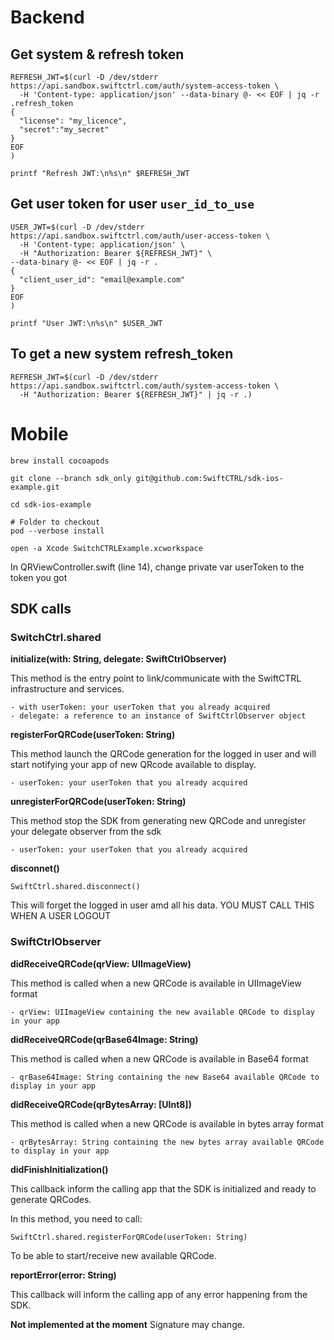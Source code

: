 # Backend

## Get system & refresh token
```
REFRESH_JWT=$(curl -D /dev/stderr https://api.sandbox.swiftctrl.com/auth/system-access-token \
  -H 'Content-type: application/json' --data-binary @- << EOF | jq -r .refresh_token
{
  "license": "my_licence",
  "secret":"my_secret"
}
EOF
)

printf "Refresh JWT:\n%s\n" $REFRESH_JWT
```

## Get user token for user `user_id_to_use`
```
USER_JWT=$(curl -D /dev/stderr https://api.sandbox.swiftctrl.com/auth/user-access-token \
  -H 'Content-type: application/json' \
  -H "Authorization: Bearer ${REFRESH_JWT}" \
--data-binary @- << EOF | jq -r .
{
  "client_user_id": "email@example.com"
}
EOF
)

printf "User JWT:\n%s\n" $USER_JWT
```

## To get a new system refresh_token
```
REFRESH_JWT=$(curl -D /dev/stderr https://api.sandbox.swiftctrl.com/auth/system-access-token \
  -H "Authorization: Bearer ${REFRESH_JWT}" | jq -r .)
```

# Mobile
```
brew install cocoapods

git clone --branch sdk_only git@github.com:SwiftCTRL/sdk-ios-example.git

cd sdk-ios-example

# Folder to checkout
pod --verbose install

open -a Xcode SwitchCTRLExample.xcworkspace
```

In QRViewController.swift (line 14), change private var userToken to the token you got

## SDK calls

### SwitchCtrl.shared


**initialize(with: String, delegate: SwiftCtrlObserver)**

This method is the entry point to link/communicate with the SwiftCTRL infrastructure and services.

```
- with userToken: your userToken that you already acquired
- delegate: a reference to an instance of SwiftCtrlObserver object
```

**registerForQRCode(userToken: String)**

This method launch the QRCode generation for the logged in user and will start notifying your app of new QRcode available to display.

```
- userToken: your userToken that you already acquired
```

**unregisterForQRCode(userToken: String)**

This method stop the SDK from generating new QRCode and unregister your delegate observer from the sdk

```
- userToken: your userToken that you already acquired
```

**disconnet()**

```
SwiftCtrl.shared.disconnect()
```

This will forget the logged in user amd all his data.
YOU MUST CALL THIS WHEN A USER LOGOUT



### SwiftCtrlObserver

**didReceiveQRCode(qrView: UIImageView)**

This method is called when a new QRCode is available in UIImageView format

```
- qrView: UIImageView containing the new available QRCode to display in your app
```

**didReceiveQRCode(qrBase64Image: String)**

This method is called when a new QRCode is available in Base64 format

```
- qrBase64Image: String containing the new Base64 available QRCode to display in your app
```

**didReceiveQRCode(qrBytesArray: [UInt8])**

This method is called when a new QRCode is available in bytes array format

```
- qrBytesArray: String containing the new bytes array available QRCode to display in your app
```


**didFinishInitialization()**

This callback inform the calling app that the SDK is initialized and ready to generate QRCodes.

In this method, you need to call:

```
SwiftCtrl.shared.registerForQRCode(userToken: String)
```

To be able to start/receive new available QRCode.


**reportError(error: String)**

This callback will inform the calling app of any error happening from the SDK.

**Not implemented at the moment** Signature may change.
